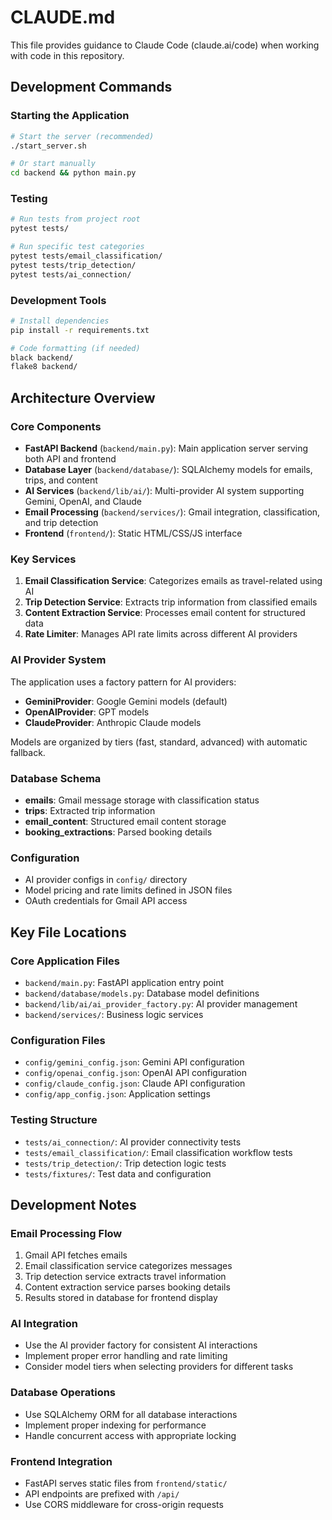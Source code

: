 # CLAUDE.md

This file provides guidance to Claude Code (claude.ai/code) when working with code in this repository.

## Development Commands

### Starting the Application
```bash
# Start the server (recommended)
./start_server.sh

# Or start manually
cd backend && python main.py
```

### Testing
```bash
# Run tests from project root
pytest tests/

# Run specific test categories
pytest tests/email_classification/
pytest tests/trip_detection/
pytest tests/ai_connection/
```

### Development Tools
```bash
# Install dependencies
pip install -r requirements.txt

# Code formatting (if needed)
black backend/
flake8 backend/
```

## Architecture Overview

### Core Components
- **FastAPI Backend** (`backend/main.py`): Main application server serving both API and frontend
- **Database Layer** (`backend/database/`): SQLAlchemy models for emails, trips, and content
- **AI Services** (`backend/lib/ai/`): Multi-provider AI system supporting Gemini, OpenAI, and Claude
- **Email Processing** (`backend/services/`): Gmail integration, classification, and trip detection
- **Frontend** (`frontend/`): Static HTML/CSS/JS interface

### Key Services
1. **Email Classification Service**: Categorizes emails as travel-related using AI
2. **Trip Detection Service**: Extracts trip information from classified emails
3. **Content Extraction Service**: Processes email content for structured data
4. **Rate Limiter**: Manages API rate limits across different AI providers

### AI Provider System
The application uses a factory pattern for AI providers:
- **GeminiProvider**: Google Gemini models (default)
- **OpenAIProvider**: GPT models
- **ClaudeProvider**: Anthropic Claude models

Models are organized by tiers (fast, standard, advanced) with automatic fallback.

### Database Schema
- **emails**: Gmail message storage with classification status
- **trips**: Extracted trip information 
- **email_content**: Structured email content storage
- **booking_extractions**: Parsed booking details

### Configuration
- AI provider configs in `config/` directory
- Model pricing and rate limits defined in JSON files
- OAuth credentials for Gmail API access

## Key File Locations

### Core Application Files
- `backend/main.py`: FastAPI application entry point
- `backend/database/models.py`: Database model definitions
- `backend/lib/ai/ai_provider_factory.py`: AI provider management
- `backend/services/`: Business logic services

### Configuration Files
- `config/gemini_config.json`: Gemini API configuration
- `config/openai_config.json`: OpenAI API configuration
- `config/claude_config.json`: Claude API configuration
- `config/app_config.json`: Application settings

### Testing Structure
- `tests/ai_connection/`: AI provider connectivity tests
- `tests/email_classification/`: Email classification workflow tests
- `tests/trip_detection/`: Trip detection logic tests
- `tests/fixtures/`: Test data and configuration

## Development Notes

### Email Processing Flow
1. Gmail API fetches emails
2. Email classification service categorizes messages
3. Trip detection service extracts travel information
4. Content extraction service parses booking details
5. Results stored in database for frontend display

### AI Integration
- Use the AI provider factory for consistent AI interactions
- Implement proper error handling and rate limiting
- Consider model tiers when selecting providers for different tasks

### Database Operations
- Use SQLAlchemy ORM for all database interactions
- Implement proper indexing for performance
- Handle concurrent access with appropriate locking

### Frontend Integration
- FastAPI serves static files from `frontend/static/`
- API endpoints are prefixed with `/api/`
- Use CORS middleware for cross-origin requests